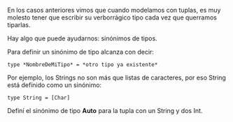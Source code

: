 En los casos anteriores vimos que cuando modelamos con tuplas, es muy molesto tener que escribir su verborrágico tipo cada vez que querramos tiparlas. 

Hay algo que puede ayudarnos: sinónimos de tipos.

Para definir un sinónimo de tipo alcanza con decir:

`type *NombreDeMiTipo* = *otro tipo ya existente*`

Por ejemplo, los Strings no son más que listas de caracteres, por eso String está definido como un sinónimo:

`type String = [Char]`

Definí el sinónimo de tipo **Auto** para la tupla con un String y dos Int.